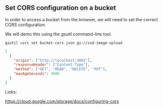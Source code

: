 ## Set CORS configuration on a bucket

In order to access a bucket from the browser, we will need to set the correct CORS configuration.

We will demo this using the _gsutil_ command-line tool.

```
gsutil cors set bucket-cors.json gs://ssd-image-upload
```

```json
[
  {
    "origin": ["http://localhost:3002"],
    "responseHeader": ["Content-Type"],
    "method": ["GET", "HEAD", "DELETE", "PUT"],
    "maxAgeSeconds": 3600
  }
]
```

Links:

https://cloud.google.com/storage/docs/configuring-cors
